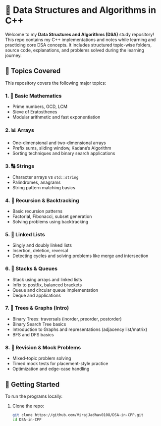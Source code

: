 # 📘 Data Structures and Algorithms in C++

Welcome to my **Data Structures and Algorithms (DSA)** study repository! This repo contains my C++ implementations and notes while learning and practicing core DSA concepts. It includes structured topic-wise folders, source code, explanations, and problems solved during the learning journey.

## 🧠 Topics Covered

This repository covers the following major topics:

### 1. 🔢 Basic Mathematics
- Prime numbers, GCD, LCM
- Sieve of Eratosthenes
- Modular arithmetic and fast exponentiation

### 2. 📊 Arrays
- One-dimensional and two-dimensional arrays
- Prefix sums, sliding window, Kadane’s Algorithm
- Sorting techniques and binary search applications

### 3. 🔠 Strings
- Character arrays vs `std::string`
- Palindromes, anagrams
- String pattern matching basics

### 4. 🔁 Recursion & Backtracking
- Basic recursion patterns
- Factorial, Fibonacci, subset generation
- Solving problems using backtracking

### 5. 🔗 Linked Lists
- Singly and doubly linked lists
- Insertion, deletion, reversal
- Detecting cycles and solving problems like merge and intersection

### 6. 🥞 Stacks & Queues
- Stack using arrays and linked lists
- Infix to postfix, balanced brackets
- Queue and circular queue implementation
- Deque and applications

### 7. 🌳 Trees & Graphs (Intro)
- Binary Trees: traversals (inorder, preorder, postorder)
- Binary Search Tree basics
- Introduction to Graphs and representations (adjacency list/matrix)
- BFS and DFS basics

### 8. 🔁 Revision & Mock Problems
- Mixed-topic problem solving
- Timed mock tests for placement-style practice
- Optimization and edge-case handling

## 🚀 Getting Started

To run the programs locally:

1. Clone the repo:
   ```bash
   git clone https://github.com/VirajJadhav0108/DSA-in-CPP.git
   cd DSA-in-CPP



